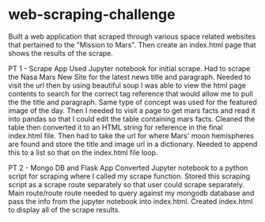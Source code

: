 # web-scraping-challenge

Built a web application that scraped through various space related websites that pertained to the "Mission to Mars". Then create an index.html page that shows the results of the scrape. 

PT 1 - Scrape App
Used Jupyter notebook for initial scrape. Had to scrape the Nasa Mars New Site for the latest news title and paragraph. Needed to visit the url then by using beautiful soup I was able to view the html page contents to search for the correct tag reference that would allow me to pull the the title and paragraph. Same type of concept was used for the featured image of the day. Then I needed to visit a page to get mars facts and read it into pandas so that I could edit the table containing mars facts. Cleaned the table then converted it to an HTML string for reference in the final index.html file. Then had to take the url for where Mars' moon hemispheres are found and store the title and image url in a dictionary. Needed to append this to a list so that on the index.html file loop.

PT 2 - Mongo DB and Flask App
Converted Jupyter notebook to a python script for scraping where I called my scrape function. Stored this scraping script as a scrape route separately so that user could scrape separately. Main route/route route needed to query against my mongodb database and pass the info from the jupyter notebook into index.html.
Created index.html to display all of the scrape results.

